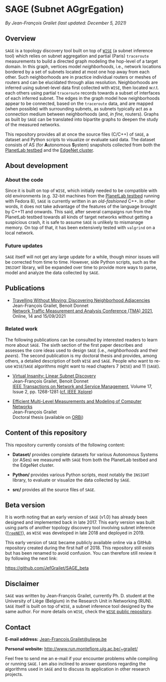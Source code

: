# SAGE (Subnet AGgrEgation)

*By Jean-François Grailet (last updated: December 5, 2021)*

## Overview

`SAGE` is a topology discovery tool built on top of [`WISE`](https://github.com/JefGrailet/WISE) (a subnet inference tool) which relies on subnet aggregation and partial (Paris) `traceroute` measurements to build a directed graph modeling the hop-level of a target domain. In this graph, vertices model _neighborhoods_, i.e., network locations bordered by a set of subnets located at most one hop away from each other. Such neighborhoods are in practice individual routers or meshes of routers and can be elucidated through alias resolution. Neighborhoods are inferred using subnet-level data first collected with `WISE`, then located w.r.t. each others using partial `traceroute` records towards a subset of interfaces of each inferred subnet. The edges in the graph model how neighborhoods appear to be connected, based on the `traceroute` data, and are mapped (when possible) with surrounding subnets, as subnets typically act as a connection medium between neighborhoods (and, _in fine_, routers). Graphs as built by `SAGE` can be translated into bipartite graphs to deepen the study of the measured networks.

This repository provides all at once the source files (C/C++) of `SAGE`, a dataset and Python scripts to visualize or evaluate said data. The dataset consists of AS (for **A**utonomous **S**ystem) snapshots collected from both the [PlanetLab testbed](https://planet-lab.eu/) and the [EdgeNet cluster](https://edge-net.org/).

## About development

### About the code

Since it is built on top of `WISE`, which initially needed to be compatible with old environments (e.g. 32-bit machines from the [PlanetLab testbed](https://planet-lab.eu/) running with Fedora 8), `SAGE` is currently written in an _old-fashioned_ C++. In other words, it does not take advantage of the features of the language brought by C++11 and onwards. This said, after several campaigns run from the PlanetLab testbed towards all kinds of target networks without getting a suspicious crash, it is safe to assume `SAGE` is unlikely to mismanage memory. On top of that, it has been extensively tested with `valgrind` on a local network.

### Future updates

`SAGE` itself will not get any large update for a while, though minor issues will be corrected from time to time. However, side Python scripts, such as the `INSIGHT` library, will be expanded over time to provide more ways to parse, model and analyze the data collected by `SAGE`.

## Publications

* [Travelling Without Moving: Discovering Neighborhood Adjacencies](http://www.run.montefiore.ulg.ac.be/~grailet/docs/publications/SAGE_TMA_2021.pdf)<br />
  Jean-François Grailet, Benoit Donnet<br />
  [Network Traffic Measurement and Analysis Conference (TMA) 2021](http://tma.ifip.org/2021/), Online, 14 and 15/09/2021

### Related work

The following publications can be consulted by interested readers to learn more about `SAGE`. The sixth section of the first paper describes and assesses the core ideas used to design `SAGE` (i.e., _neighborhoods_ and their _peers_). The second publication is my doctoral thesis and provides, among others, a detailed description of both `WISE` and `SAGE`. People who want to re-use `WISE`/`SAGE` algorithms might want to read chapters 7 (`WISE`) and 11 (`SAGE`).

* [Virtual Insanity: Linear Subnet Discovery](http://www.run.montefiore.ulg.ac.be/~grailet/docs/publications/WISE_TNSM_2020.pdf)<br />
  Jean-François Grailet, Benoit Donnet<br />
  [IEEE Transactions on Network and Service Management](https://www.comsoc.org/publications/journals/ieee-tnsm), Volume 17, Issue 2, pp. 1268-1281 ([cf. IEEE Xplore](https://ieeexplore.ieee.org/document/9016121))

* [Efficient Multi-Level Measurements and Modeling of Computer Networks](http://www.run.montefiore.ulg.ac.be/~grailet/docs/thesis/EfficientMultiLevelMeasurementsAndModelingOfComputerNetworks.pdf)<br />
  Jean-François Grailet<br />
  Doctoral thesis (available on [ORBi](https://orbi.uliege.be/handle/2268/262826))

## Content of this repository

This repository currently consists of the following content:

* **Dataset/** provides complete datasets for various Autonomous Systems (or ASes) we measured with `SAGE` from both the PlanetLab testbed and the EdgeNet cluster.

* **Python/** provides various Python scripts, most notably the `INSIGHT` library, to evaluate or visualize the data collected by `SAGE`.

* **src/** provides all the source files of `SAGE`.

## Beta version

It is worth noting that an early version of `SAGE` (v1.0) has already been designed and implemented back in late 2017. This early version was built using parts of another topology discovery tool involving subnet inference ([`TreeNET`](https://github.com/JefGrailet/treenet)), as `WISE` was developed in late 2018 and deployed in 2019.

This early version of `SAGE` became publicly available online via a GitHub repository created during the first half of 2018. This repository still exists but has been renamed to avoid confusion. You can therefore still review it by following the next link:

https://github.com/JefGrailet/SAGE_beta

## Disclaimer

`SAGE` was written by Jean-François Grailet, currently Ph. D. student at the University of Liège (Belgium) in the Research Unit in Networking (RUN). `SAGE` itself is built on top of `WISE`, a subnet inference tool designed by the same author. For more details on `WISE`, check the [`WISE` public repository](https://github.com/JefGrailet/WISE).

## Contact

**E-mail address:** Jean-Francois.Grailet@uliege.be

**Personal website:** http://www.run.montefiore.ulg.ac.be/~grailet/

Feel free to send me an e-mail if your encounter problems while compiling or running `SAGE`. I am also inclined to answer questions regarding the algorithms used in `SAGE` and to discuss its application in other research projects.
